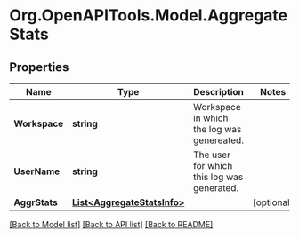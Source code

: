 # Org.OpenAPITools.Model.AggregateStats

## Properties

Name | Type | Description | Notes
------------ | ------------- | ------------- | -------------
**Workspace** | **string** | Workspace in which the log was genereated. | 
**UserName** | **string** | The user for which this log was generated. | 
**AggrStats** | [**List&lt;AggregateStatsInfo&gt;**](AggregateStatsInfo.md) |  | [optional] 

[[Back to Model list]](../README.md#documentation-for-models) [[Back to API list]](../README.md#documentation-for-api-endpoints) [[Back to README]](../README.md)

